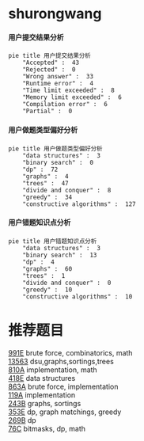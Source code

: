 # shurongwang

<!-- tabs:start -->



#### **用户提交结果分析**

```mermaid
pie title 用户提交结果分析
    "Accepted" :  43
    "Rejected" :  0
    "Wrong answer" :  33
    "Runtime error" :  4
    "Time limit exceeded" :  8
    "Memory limit exceeded" :  6
    "Compilation error" :  6
    "Partial" :  0
```

#### **用户做题类型偏好分析**

```mermaid
pie title 用户做题类型偏好分析
    "data structures" :  3
    "binary search" :  0
    "dp" :  72
    "graphs" :  4
    "trees" :  47
    "divide and conquer" :  8
    "greedy" :  34
    "constructive algorithms" :  127
```
#### **用户错题知识点分析**

```mermaid
pie title 用户错题知识点分析
    "data structures" :  3
    "binary search" :  13
    "dp" :  4
    "graphs" :  60
    "trees" :  1
    "divide and conquer" :  0
    "greedy" :  10
    "constructive algorithms" :  10
```



<!-- tabs:end -->
# 推荐题目
[991E](https://codeforces.com/contest/991/problem/E)		brute force,
                        combinatorics,
                        math		  
[13563](https://codeforces.com/contest/1356/problem/3)		dsu,graphs,sortings,trees		  
[810A](https://codeforces.com/contest/810/problem/A)		implementation,
                        math		  
[418E](https://codeforces.com/contest/418/problem/E)		data structures		  
[863A](https://codeforces.com/contest/863/problem/A)		brute force,
                        implementation		  
[119A](https://codeforces.com/contest/119/problem/A)		implementation		  
[243B](https://codeforces.com/contest/243/problem/B)		graphs,
                        sortings		  
[353E](https://codeforces.com/contest/353/problem/E)		dp,
                        graph matchings,
                        greedy		  
[269B](https://codeforces.com/contest/269/problem/B)		dp		  
[76C](https://codeforces.com/contest/76/problem/C)		bitmasks,
                        dp,
                        math		  
